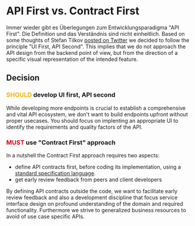 # API First vs. Contract First

Immer wieder gibt es Überlegungen zum Entwicklungsparadigma "API First". Die Definition und das Verständnis sind nicht einheitlich.
Based on some thoughts of Stefan Tilkov [posted on Twitter](../topics/api-first-vs-contract-first.md#api-first) we decided to follow the principle "UI First, API Second". This implies that we do not approach the API design from the backend point of view, but from the direction of a specific visual representation of the intended feature. 

## Decision

### <span style="color: #F1B500;">SHOULD</span> develop UI first, API second
While developing more endpoints is crucial to establish a comprehensive and vital API ecosystem, we don't want to build endpoints upfront without proper  usecases. You should focus on implenting an appropriate UI to identify the requirements and quality factors of the API.

### <span style="color: #D4021D;">MUST</span> use "Contract First" approach
In a nutshell the Contract First approach requires two aspects:

* define API contracts first, before coding its implementation, using a [standard specification language](./spec-format.md).
* get early review feedback from peers and client developers

By defining API contracts outside the code, we want to facilitate early review feedback and also a development discipline that focus service interface design on profound understanding of the domain and required functionality. Furthermore we strive to generalized business resources to avoid of use case specific APIs.
